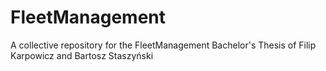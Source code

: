 # FleetManagement
A collective repository for the FleetManagement Bachelor's Thesis of Filip Karpowicz and Bartosz Staszyński
